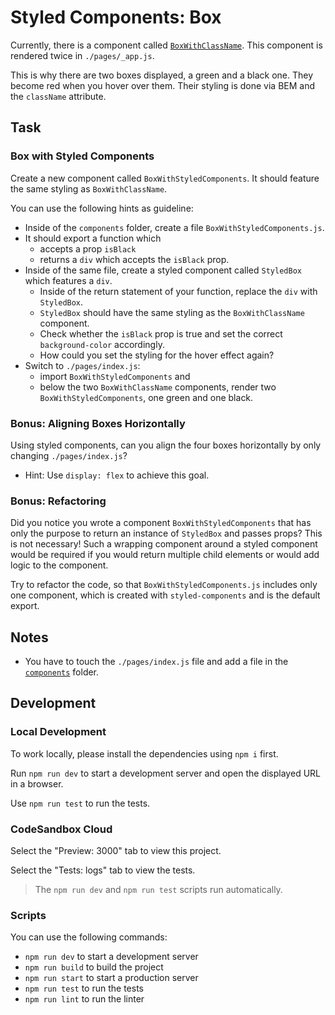 # Styled Components: Box

Currently, there is a component called [`BoxWithClassName`](./components/BoxWithClassName/index.js). This component is rendered twice in `./pages/_app.js`.

This is why there are two boxes displayed, a green and a black one. They become red when you hover over them. Their styling is done via BEM and the `className` attribute.

## Task

### Box with Styled Components

Create a new component called `BoxWithStyledComponents`. It should feature the same styling as `BoxWithClassName`.

You can use the following hints as guideline:

- Inside of the `components` folder, create a file `BoxWithStyledComponents.js`.
- It should export a function which
  - accepts a prop `isBlack`
  - returns a `div` which accepts the `isBlack` prop.
- Inside of the same file, create a styled component called `StyledBox` which features a `div`.
  - Inside of the return statement of your function, replace the `div` with `StyledBox`.
  - `StyledBox` should have the same styling as the `BoxWithClassName` component.
  - Check whether the `isBlack` prop is true and set the correct `background-color` accordingly.
  - How could you set the styling for the hover effect again?
- Switch to `./pages/index.js`:
  - import `BoxWithStyledComponents` and
  - below the two `BoxWithClassName` components, render two `BoxWithStyledComponents`, one green and one black.

### Bonus: Aligning Boxes Horizontally

Using styled components, can you align the four boxes horizontally by only changing `./pages/index.js`?

- Hint: Use `display: flex` to achieve this goal.

### Bonus: Refactoring

Did you notice you wrote a component `BoxWithStyledComponents` that has only the purpose to return an instance of `StyledBox` and passes props? This is not necessary! Such a wrapping component around a styled component would be required if you would return multiple child elements or would add logic to the component.

Try to refactor the code, so that `BoxWithStyledComponents.js` includes only one component, which is created with `styled-components` and is the default export.

## Notes

- You have to touch the `./pages/index.js` file and add a file in the [`components`](./components/) folder.

## Development

### Local Development

To work locally, please install the dependencies using `npm i` first.

Run `npm run dev` to start a development server and open the displayed URL in a browser.

Use `npm run test` to run the tests.

### CodeSandbox Cloud

Select the "Preview: 3000" tab to view this project.

Select the "Tests: logs" tab to view the tests.

> The `npm run dev` and `npm run test` scripts run automatically.

### Scripts

You can use the following commands:

- `npm run dev` to start a development server
- `npm run build` to build the project
- `npm run start` to start a production server
- `npm run test` to run the tests
- `npm run lint` to run the linter
